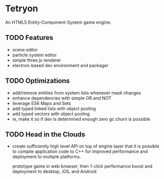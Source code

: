 # Tetryon

An HTML5 Entity-Component-System game engine.

## TODO Features
- scene editor
- particle system editor
- simple three.js renderer
- electron-based dev environment and packager

## TODO Optimizations
- add/remove entities from system lists whenever mask changes
- enhance dependencies with simple OR and NOT
- leverage ES6 Maps and Sets
- add typed linked lists with object pooling
- add typed vectors with object pooling
- ie, make it so if dev is determined enough zero gc churn
  is possible

## TODO Head in the Clouds
- create sufficiently high level API on top of engine layer that
  it is possible to compile application code to C++ for improved
  performance and deployment to multiple platforms.

  prototype game in web browser, then 1-click performance boost
  and deployment to desktop, iOS, and Android
